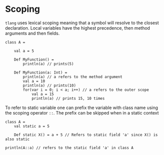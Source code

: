 # Scoping
`tlang` uses lexical scoping meaning that a symbol will resolve to the 
closest declaration. Local variables have the highest precedence, then 
method arguments and then fields.

```tlang
class A =

	val a = 5

	Def MyFunction() =
		println(a) // prints(5)

	Def MyFunction(a: Int) =
		println(a) // a refers to the method argument
		val a = 10
		println(a) // prints(10)
		for(var i = 0; i < a; i++) // a refers to the outer scope
			val a = 15
			println(a) // prints 15, 10 times
```

To refer to static variable one can prefix the variable with class name using 
the scoping operator `::`. The prefix can be skipped when in a static context

```tlang
class A =
	val static a = 5

	Def static X() = a + 5 // Refers to static field 'a' since X() is also static

println(A::a) // refers to the static field 'a' in class A
```
